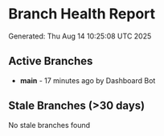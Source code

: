 # Branch Health Report
Generated: Thu Aug 14 10:25:08 UTC 2025

## Active Branches
- **main** - 17 minutes ago by Dashboard Bot

## Stale Branches (>30 days)
No stale branches found
